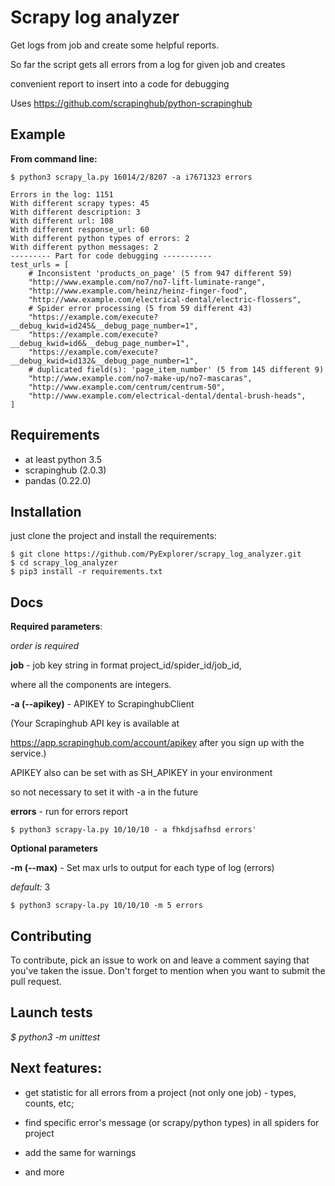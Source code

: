 Scrapy log analyzer
==

Get logs from job and create some helpful reports. 

So far the script gets all errors from a log for given job and creates

convenient report to insert into a code for debugging
  
Uses https://github.com/scrapinghub/python-scrapinghub

Example
--

**From command line:**

```
$ python3 scrapy_la.py 16014/2/8207 -a i7671323 errors

```

```
Errors in the log: 1151
With different scrapy types: 45
With different description: 3
With different url: 108
With different response_url: 60
With different python types of errors: 2
With different python messages: 2
--------- Part for code debugging -----------
test_urls = [
    # Inconsistent 'products_on_page' (5 from 947 different 59)
    "http://www.example.com/no7/no7-lift-luminate-range",
    "http://www.example.com/heinz/heinz-finger-food",
    "http://www.example.com/electrical-dental/electric-flossers",
    # Spider error processing (5 from 59 different 43)
    "https://example.com/execute?__debug_kwid=id245&__debug_page_number=1",
    "https://example.com/execute?__debug_kwid=id6&__debug_page_number=1",
    "https://example.com/execute?__debug_kwid=id132&__debug_page_number=1",
    # duplicated field(s): 'page_item_number' (5 from 145 different 9)
    "http://www.example.com/no7-make-up/no7-mascaras",
    "http://www.example.com/centrum/centrum-50",
    "http://www.example.com/electrical-dental/dental-brush-heads",
]
```

Requirements
--

- at least python 3.5
- scrapinghub (2.0.3)
- pandas (0.22.0)
 

Installation
--

just clone the project and install the requirements:

```
$ git clone https://github.com/PyExplorer/scrapy_log_analyzer.git
$ cd scrapy_log_analyzer
$ pip3 install -r requirements.txt
```

Docs
--
  
**Required parameters**:

*order is required*

**job** - job key string in format project_id/spider_id/job_id, 

where all the components are integers.

**-a (--apikey)** - APIKEY to ScrapinghubClient 

(Your Scrapinghub API key is available at 

https://app.scrapinghub.com/account/apikey after you sign up with the service.)

APIKEY also can be set with as SH_APIKEY in your environment

so not necessary to set it with -a in the future

**errors** - run for errors report 

```
$ python3 scrapy-la.py 10/10/10 - a fhkdjsafhsd errors'
```

**Optional parameters**

**-m (--max)** - Set max urls to output for each type of log (errors)
  
*default:* 3

```
$ python3 scrapy-la.py 10/10/10 -m 5 errors 
```

Contributing
--

To contribute, pick an issue to work on and leave a comment saying that you've taken the issue. Don't forget to mention when you want to submit the pull request.


Launch tests
--

*$ python3 -m unittest*

Next features:
--
 

- get statistic for all errors from a project (not only one job) - types, counts, etc;

- find specific error's message (or scrapy/python types) in all spiders for project

- add the same for warnings

- and more



